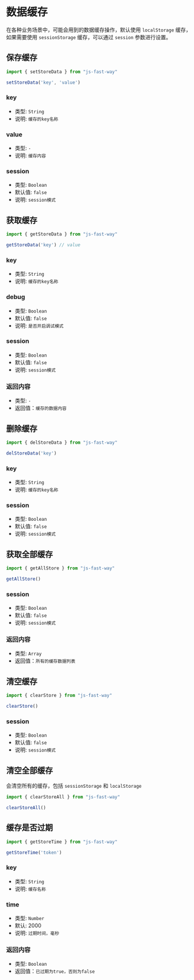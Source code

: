 # 数据缓存

在各种业务场景中，可能会用到的数据缓存操作，默认使用 `localStorage` 缓存，如果需要使用 `sessionStorage` 缓存，可以通过 `session` 参数进行设置。

## 保存缓存

```javascript
import { setStoreData } from "js-fast-way"

setStoreData('key', 'value')
```

### key <Badge type="warning" text="必传参数" />

- 类型: `String`
- 说明: `缓存的key名称`

### value <Badge type="warning" text="必传参数" />

- 类型: `-`
- 说明: `缓存内容`

### session <Badge type="tip" text="非必传" />

- 类型: `Boolean`
- 默认值: `false`
- 说明: `session模式`


## 获取缓存

```javascript
import { getStoreData } from "js-fast-way"

getStoreData('key') // value
```

### key <Badge type="warning" text="必传参数" />

- 类型: `String`
- 说明: `缓存的key名称`

### debug <Badge type="tip" text="非必传" />

- 类型: `Boolean`
- 默认值: `false`
- 说明: `是否开启调试模式`

### session <Badge type="tip" text="非必传" />

- 类型: `Boolean`
- 默认值: `false`
- 说明: `session模式`

### 返回内容

- 类型: `-`
- 返回值：`缓存的数据内容`


## 删除缓存

```javascript
import { delStoreData } from "js-fast-way"

delStoreData('key')
```

### key <Badge type="warning" text="必传参数" />

- 类型: `String`
- 说明: `缓存的key名称`

### session <Badge type="tip" text="非必传" />

- 类型: `Boolean`
- 默认值: `false`
- 说明: `session模式`



## 获取全部缓存

```javascript
import { getAllStore } from "js-fast-way"

getAllStore()
```

### session <Badge type="tip" text="非必传" />

- 类型: `Boolean`
- 默认值: `false`
- 说明: `session模式`

### 返回内容

- 类型: `Array`
- 返回值：`所有的缓存数据列表`


## 清空缓存

```javascript
import { clearStore } from "js-fast-way"

clearStore()
```

### session <Badge type="tip" text="非必传" />

- 类型: `Boolean`
- 默认值: `false`
- 说明: `session模式`


## 清空全部缓存

会清空所有的缓存，包括 `sessionStorage` 和 `localStorage`

```javascript
import { clearStoreAll } from "js-fast-way"

clearStoreAll()
```


## 缓存是否过期 <Badge type="warning" text="V0.4.9" />

```javascript
import { getStoreTime } from "js-fast-way"

getStoreTime('token')
```

### key <Badge type="warning" text="必传参数" />

- 类型: `String`
- 说明: `缓存名称`


### time

- 类型: `Number`
- 默认: 2000
- 说明: `过期时间，毫秒`


### 返回内容

- 类型: `Boolean`
- 返回值：`已过期为true，否则为false`
